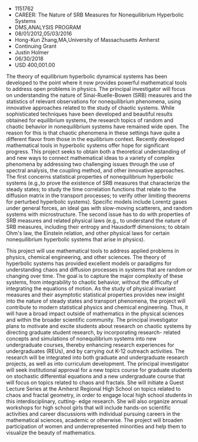 
* 1151762
* CAREER: The Nature of SRB Measures for Nonequilibrium Hyperbolic Systems
* DMS,ANALYSIS PROGRAM
* 08/01/2012,05/03/2016
* Hong-Kun Zhang,MA,University of Massachusetts Amherst
* Continuing Grant
* Justin Holmer
* 06/30/2018
* USD 400,001.00

The theory of equilibrium hyperbolic dynamical systems has been developed to the
point where it now provides powerful mathematical tools to address open problems
in physics. The principal investigator will focus on understanding the nature of
Sinai-Ruelle-Bowen (SRB) measures and the statistics of relevant observations
for nonequilibrium phenomena, using innovative approaches related to the study
of chaotic systems. While sophisticated techniques have been developed and
beautiful results obtained for equilibrium systems, the research topics of
random and chaotic behavior in nonequilibrium systems have remained wide open.
The reason for this is that chaotic phenomena in these settings have quite a
different flavor from those in the equilibrium context. Recently developed
mathematical tools in hyperbolic systems offer hope for significant progress.
This project seeks to obtain both a theoretical understanding of and new ways to
connect mathematical ideas to a variety of complex phenomena by addressing two
challenging issues through the use of spectral analysis, the coupling method,
and other innovative approaches. The first concerns statistical properties of
nonequilibrium hyperbolic systems (e.g.,to prove the existence of SRB measures
that characterize the steady states; to study the time correlation functions
that relate to the diffusion matrix in the transport processes; to verify other
limiting theorems for perturbed hyperbolic systems). Specific models include
Lorentz gases under general forces, an ideal gas with slow-moving scatterers,
and random systems with microstructure. The second issue has to do with
properties of SRB measures and related physical laws (e.g., to understand the
nature of SRB measures, including their entropy and Hausdorff dimensions; to
obtain Ohm's law, the Einstein relation, and other physical laws for certain
nonequilibrium hyperbolic systems that arise in physics).

This project will use mathematical tools to address applied problems in physics,
chemical engineering, and other sciences. The theory of hyperbolic systems has
provided excellent models or paradigms for understanding chaos and diffusion
processes in systems that are random or changing over time. The goal is to
capture the major complexity of these systems, from integrability to chaotic
behavior, without the difficulty of integrating the equations of motion. As the
study of physical invariant measures and their asymptotic statistical properties
provides new insight into the nature of steady states and transport phenomena,
the project will contribute to modern statistical physics and chemical
engineering. Thus, it will have a broad impact outside of mathematics in the
physical sciences and within the broader scientific community. The principal
investigator plans to motivate and excite students about research on chaotic
systems by directing graduate student research, by incorporating research-
related concepts and simulations of nonequilibrium systems into new
undergraduate courses, thereby enhancing research experiences for undergraduates
(REUs), and by carrying out K-12 outreach activities. The research will be
integrated into both graduate and undergraduate research projects, as well as
into curriculum development. The principal investigator will seek institutional
approval for a new topics course for graduate students on stochastic
differential equations and a new undergraduate course that will focus on topics
related to chaos and fractals. She will initiate a Guest Lecture Series at the
Amherst Regional High School on topics related to chaos and fractal geometry, in
order to engage local high school students in this interdisciplinary, cutting-
edge research. She will also organize annual workshops for high school girls
that will include hands-on scientific activities and career discussions with
individual pursuing careers in the mathematical sciences, academic or otherwise.
The project will broaden participation of women and underrepresented minorities
and help them to visualize the beauty of mathematics.
